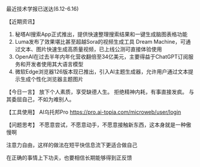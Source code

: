 最近技术学报已送达(6.12-6.16)

【近期资讯】
1. 秘塔AI搜索App正式推出，提供快速整理搜索结果和一键生成脑图表格功能
2. Luma发布了效果堪比甚至超越Sora的视频生成工具 Dream Machine，可通过文本、图片快速生成高质量视频，已上线公测可直接体验使用
3. OpenAI在过去半年内年化营收翻倍至34亿美元，主要得益于ChatGPT订阅服务和开发者使用其大语言模型
4. 微软Edge浏览器126版本现已推出，引入AI主题生成器，允许用户通过文本提示生成个性化浏览器主题图片

【今日一言】
放下个人素质，享受缺德人生。
拒绝精神内耗，有事直接发疯。
与其委屈自己，不如为难别人。

【工具使用】
AI乌托邦Pro https://pro.ai-topia.com/microweb/user/login

【问题思考】
不愿意尝试，不愿意动手，不愿意接触新东西，这本身就是一种傲慢啊

注意力自由，这样的做法在短平快信息流下更适合做自己

在正确的事情上下功夫，也要相信长期能够得到正反馈